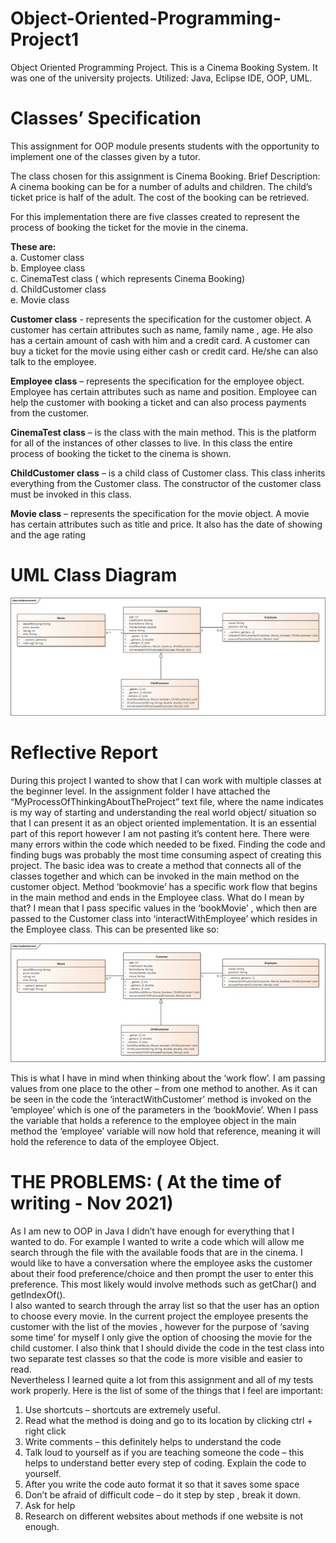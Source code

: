 # Object-Oriented-Programming-Project1
Object Oriented Programming Project. This is a Cinema Booking System. It was one of the university projects. Utilized: Java, Eclipse IDE, OOP, UML.

# Classes’ Specification

This assignment for OOP module presents students with the opportunity to implement one of the classes given by a tutor. 

The class chosen for this assignment is Cinema Booking. 
Brief Description: A cinema booking can be for a number of adults and children. The child’s ticket price is half of the adult. The cost of the booking can be retrieved.

For this implementation there are five classes created to represent the process of booking the ticket for the movie in the cinema. 

**These are:**\
a.	Customer class\
b.	Employee class\
c.	CinemaTest class ( which represents Cinema Booking)\
d.	ChildCustomer class\
e.	Movie class


**Customer class** -  represents the specification for the customer object. A customer has certain attributes such as name, family name , age. 
He also has a certain amount of cash with him and a credit card. A customer can buy a ticket for the movie using either cash or credit card. He/she can also talk to the employee. 

**Employee class** – represents the specification for the employee object. Employee has certain attributes such as name and position. 
Employee can help the customer with booking a ticket and  can also process payments from the customer. 

**CinemaTest class** – is the class with the main method. This is the platform for all of the instances of other classes to live. 
In this class the entire process of booking the ticket to the cinema is shown. 

**ChildCustomer class** – is a child class of Customer class. This class inherits everything from the Customer class. 
The constructor of the customer class must be invoked in this class. 

**Movie class** – represents the specification for the movie object. A movie has certain attributes such as title and price. 
It also has the date of showing and the age rating 

# UML Class Diagram 

![](UML%20Class%20Diagram.jpg)

# Reflective Report

During this project I wanted to  show that I can work with multiple classes at the beginner level. 
In the assignment folder I have attached the “MyProcessOfThinkingAboutTheProject”  text file, where the name indicates is my way of starting and 
understanding  the real world object/ situation so that I can present it as an object oriented implementation. It is an essential part of this report however I am not pasting it’s content here. 
There were many errors within the code which needed to be fixed. Finding the code and finding bugs was probably the most time consuming aspect of creating this project. 
The basic idea was to create a method that connects all of the classes together and which can be invoked in the main method on the customer object. 
Method ‘bookmovie’ has a specific work flow that begins in the main method and ends in the Employee class. 
What do I mean by that? I mean that I pass specific values in the ‘bookMovie’ , which then are passed to the Customer class into ‘interactWithEmployee’  which resides in the Employee class. 
This can be presented like so:

![](Images/UML.jpg)

This is what I have in mind when thinking about the ‘work flow’. I am passing values from one place to the other – from one method to another. 
As it can be seen in the code the ‘interactWithCustomer’ method is invoked on the ‘employee’ which is one of the parameters in the ‘bookMovie’.
When I pass the variable that holds a reference to the employee object in the main method the ‘employee’ variable will now hold that reference, meaning it will hold the reference to data of the employee Object. 

# THE PROBLEMS: ( At the time of writing - Nov 2021) 
As I am new to OOP in Java I didn’t have enough for everything that I wanted to do. 
For example I wanted to write a code which will allow me search through the file with the available foods that are in the cinema. 
I would like to have a conversation where the employee asks the customer about their food preference/choice and then prompt the user to enter this preference. 
This most likely would involve methods such as getChar() and getIndexOf().  
I also wanted to search through the array list  so that the user has an option to choose every movie.
In the current project the employee presents the customer with the list of the movies , however for the purpose of ‘saving some time’ for myself I only give the option of choosing the movie for the child customer. 
I also think that I should divide the code in the test class into two separate test classes so that the code is more visible and easier to read.  
Nevertheless I learned quite a lot from this assignment and all of my tests work properly. Here is the list of some of the things that I feel are important:

1.	Use shortcuts – shortcuts are extremely useful.
2.	Read what the method is doing and go to its location by clicking ctrl + right click 
3.	Write comments – this definitely helps to understand the code
4.	Talk loud to yourself as if you are teaching someone the code – this helps to understand better every step of coding. Explain the code to yourself.
5.	After you write the code auto format it so that it saves some space
6.	Don’t be afraid of difficult code – do it step by step , break it down.
7.	Ask for help
8.	Research on different websites about methods if one website is not enough. 

